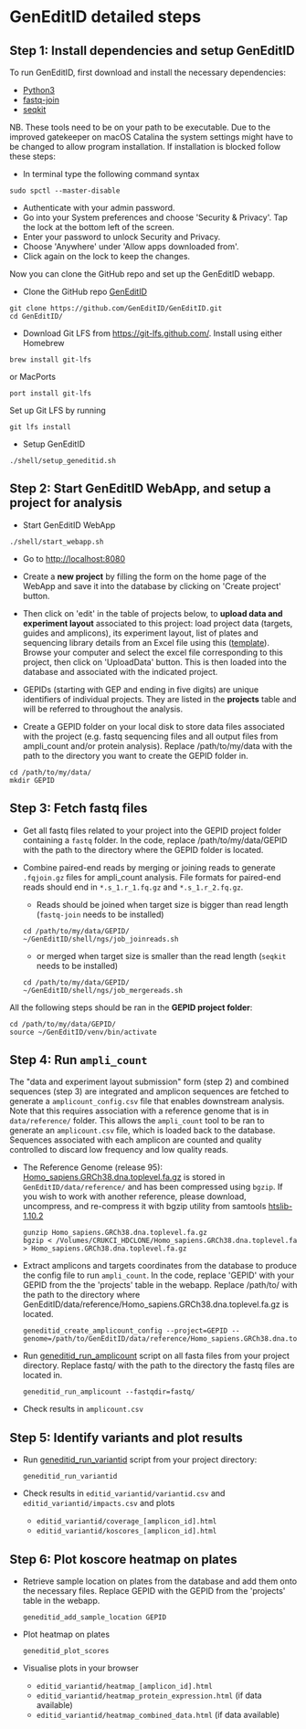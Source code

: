 # GenEditID detailed steps


## Step 1: Install dependencies and setup GenEditID

To run GenEditID, first download and install the necessary dependencies:

- [Python3](https://www.python.org/downloads/)
- [fastq-join](https://github.com/brwnj/fastq-join)
- [seqkit](https://github.com/shenwei356/seqkit)

NB. These tools need to be on your path to be executable. Due to the improved gatekeeper on macOS Catalina the system settings might have to be changed to allow program installation. If installation is blocked follow these steps:

- In terminal type the following command syntax
```
sudo spctl --master-disable
```

- Authenticate with your admin password. 
- Go into your System preferences and choose 'Security & Privacy'. Tap the lock at the bottom left of the screen.
- Enter your password to unlock Security and Privacy.
- Choose 'Anywhere' under 'Allow apps downloaded from'.
- Click again on the lock to keep the changes.

Now you can clone the GitHub repo and set up the GenEditID webapp.

- Clone the GitHub repo [GenEditID](https://github.com/GenEditID/GenEditID.git)
```
git clone https://github.com/GenEditID/GenEditID.git
cd GenEditID/
```
- Download Git LFS from https://git-lfs.github.com/. Install using either Homebrew
```
brew install git-lfs
```
or MacPorts
```
port install git-lfs
```
Set up Git LFS by running
```
git lfs install
```

- Setup GenEditID
```
./shell/setup_geneditid.sh
```

## Step 2: Start GenEditID WebApp, and setup a project for analysis

- Start GenEditID WebApp
```
./shell/start_webapp.sh
```

- Go to [http://localhost:8080](http://localhost:8080)

- Create a **new project** by filling the form on the home page of the WebApp and save it into the database by clicking on 'Create project' button.

- Then click on 'edit' in the table of projects below, to **upload data and experiment layout** associated to this project: load project data (targets, guides and amplicons), its experiment layout, list of plates and sequencing library details from an Excel file using this ([template](https://github.com/GenEditID/GenEditID/raw/master/data/templates/GEPXXXXX.xlsx)). Browse your computer and select the excel file corresponding to this project, then click on 'UploadData' button. This is then loaded into the database and associated with the indicated project. 

- GEPIDs (starting with GEP and ending in five digits) are unique identifiers of individual projects. They are listed in the **projects** table and will be referred to throughout the analysis.  


- Create a GEPID folder on your local disk to store data files associated with the project (e.g. fastq sequencing files and all output files from ampli_count and/or protein analysis). Replace /path/to/my/data with the path to the directory you want to create the GEPID folder in.
```
cd /path/to/my/data/
mkdir GEPID
```

## Step 3: Fetch fastq files

- Get all fastq files related to your project into the GEPID project folder containing a `fastq` folder. In the code, replace /path/to/my/data/GEPID with the path to the directory where the GEPID folder is located. 

- Combine paired-end reads by merging or joining reads to generate `.fqjoin.gz` files for ampli_count analysis. File formats for paired-end reads should end in `*.s_1.r_1.fq.gz` and `*.s_1.r_2.fq.gz`.
  - Reads should be joined when target size is bigger than read length (`fastq-join` needs to be installed)
  ```
  cd /path/to/my/data/GEPID/
  ~/GenEditID/shell/ngs/job_joinreads.sh
  ```
  - or merged when target size is smaller than the read length (`seqkit` needs to be installed)
  ```
  cd /path/to/my/data/GEPID/
  ~/GenEditID/shell/ngs/job_mergereads.sh
  ```

All the following steps should be ran in the **GEPID project folder**:
```
cd /path/to/my/data/GEPID/
source ~/GenEditID/venv/bin/activate
```

## Step 4: Run `ampli_count`

The "data and experiment layout submission" form (step 2) and combined sequences (step 3) are integrated and amplicon sequences are fetched to generate a `amplicount_config.csv` file that enables downstream analysis. Note that this requires association with a reference genome that is in `data/reference/` folder. This allows the `ampli_count` tool to be ran to generate an `amplicount.csv` file, which is loaded back to the database. Sequences associated with each amplicon are counted and quality controlled to discard low frequency and low quality reads.

- The Reference Genome (release 95): [Homo_sapiens.GRCh38.dna.toplevel.fa.gz](ftp://ftp.ensembl.org/pub/release-95/fasta/homo_sapiens/dna/Homo_sapiens.GRCh38.dna.toplevel.fa.gz) is stored in `GenEditID/data/reference/` and has been compressed using `bgzip`. If you wish to work with another reference, please download, uncompress, and re-compress it with bgzip utility from samtools [htslib-1.10.2](https://github.com/samtools/htslib/releases/download/1.10.2/htslib-1.10.2.tar.bz2)
  ```
  gunzip Homo_sapiens.GRCh38.dna.toplevel.fa.gz
  bgzip < /Volumes/CRUKCI_HDCLONE/Homo_sapiens.GRCh38.dna.toplevel.fa > Homo_sapiens.GRCh38.dna.toplevel.fa.gz
  ```

- Extract amplicons and targets coordinates from the database to produce the config file to run `ampli_count`. In the code, replace 'GEPID' with your GEPID from the the 'projects' table in the webapp. Replace /path/to/ with the path to the directory where GenEditID/data/reference/Homo_sapiens.GRCh38.dna.toplevel.fa.gz is located. 
  ```
  geneditid_create_amplicount_config --project=GEPID --genome=/path/to/GenEditID/data/reference/Homo_sapiens.GRCh38.dna.toplevel.fa.gz
  ```

- Run [geneditid_run_amplicount](https://github.com/GenEditID/GenEditID/blob/master/python/scripts/run_ampli_count.py) script on all fasta files from your project directory. Replace fastq/ with the path to the directory the fastq files are located in. 
  ```
  geneditid_run_amplicount --fastqdir=fastq/
  ```

- Check results in `amplicount.csv`


## Step 5: Identify variants and plot results

- Run [geneditid_run_variantid](https://github.com/GenEditID/GenEditID/blob/master/python/scripts/run_variant_id.py) script from your project directory:
  ```
  geneditid_run_variantid
  ```

- Check results in `editid_variantid/variantid.csv` and `editid_variantid/impacts.csv` and plots
  - `editid_variantid/coverage_[amplicon_id].html`
  - `editid_variantid/koscores_[amplicon_id].html`


## Step 6: Plot koscore heatmap on plates

- Retrieve sample location on plates from the database and add them onto the necessary files. Replace GEPID with the GEPID from the 'projects' table in the webapp.
  ```
  geneditid_add_sample_location GEPID
  ```

- Plot heatmap on plates
  ```
  geneditid_plot_scores
  ```

- Visualise plots in your browser
  - `editid_variantid/heatmap_[amplicon_id].html`
  - `editid_variantid/heatmap_protein_expression.html` (if data available)
  - `editid_variantid/heatmap_combined_data.html` (if data available)
